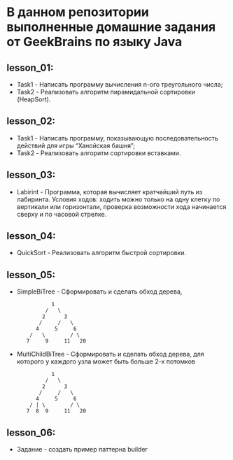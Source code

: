 # В данном репозитории выполненные домашние задания от GeekBrains по языку Java

## lesson_01:
* Task1 - Написать программу вычисления n-ого треугольного числа;  
* Task2 - Реализовать алгоритм пирамидальной сортировки (HeapSort).  

## lesson_02:
* Task1 - Написать программу, показывающую последовательность действий для игры “Ханойская башня”;
* Task2 - Реализовать алгоритм сортировки вставками.

## lesson_03:
* Labirint - Программа, которая вычисляет кратчайший путь из лабиринта. Условия ходов: ходить можно только на одну клетку по вертикали или горизонтали, проверка возможности хода начинается сверху и по часовой стрелке.

## lesson_04:
* QuickSort - Реализовать алгоритм быстрой сортировки.

## lesson_05:
* SimpleBiTree - Сформировать и сделать обход дерева,

                 1
               /   \
              2      3
             /     /   \
            4     5     6
          /   \        / \
         7     9     11   20
         
* MultiChildBiTree - Сформировать и сделать обход дерева, для которого у каждого узла может быть больше 2-х потомков

                 1
               /   \
              2      3
             /     /   \
            4     5     6
          / | \        / \
         7  8  9     11   20

## lesson_06:

* Задание - создать пример паттерна builder